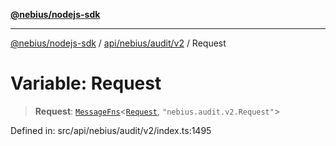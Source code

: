 [**@nebius/nodejs-sdk**](../../../../../README.md)

***

[@nebius/nodejs-sdk](../../../../../README.md) / [api/nebius/audit/v2](../README.md) / Request

# Variable: Request

> **Request**: [`MessageFns`](../../../../../runtime/protos/core/interfaces/MessageFns.md)\<[`Request`](../interfaces/Request.md), `"nebius.audit.v2.Request"`\>

Defined in: src/api/nebius/audit/v2/index.ts:1495
